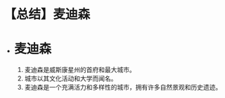 # 【总结】麦迪森

-   # 麦迪森
    1.  麦迪森是威斯康星州的首府和最大城市。
    2.  城市以其文化活动和大学而闻名。
    3.  麦迪森是一个充满活力和多样性的城市，拥有许多自然景观和历史遗迹。